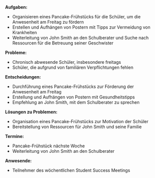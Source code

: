 **Aufgaben:**
- Organisieren eines Pancake-Frühstücks für die Schüler, um die Anwesenheit am Freitag zu fördern
- Erstellen und Aufhängen von Postern mit Tipps zur Vermeidung von Krankheiten
- Weiterleitung von John Smith an den Schulberater und Suche nach Ressourcen für die Betreuung seiner Geschwister

**Probleme:**
- Chronisch abwesende Schüler, insbesondere freitags
- Schüler, die aufgrund von familiären Verpflichtungen fehlen

**Entscheidungen:**
- Durchführung eines Pancake-Frühstücks zur Förderung der Anwesenheit am Freitag
- Erstellung und Aufhängen von Postern mit Gesundheitstipps
- Empfehlung an John Smith, mit dem Schulberater zu sprechen

**Lösungen zu Problemen:**
- Organisation eines Pancake-Frühstücks zur Motivation der Schüler
- Bereitstellung von Ressourcen für John Smith und seine Familie

**Termine:**
- Pancake-Frühstück nächste Woche
- Weiterleitung von John Smith an den Schulberater

**Anwesende:**
- Teilnehmer des wöchentlichen Student Success Meetings
